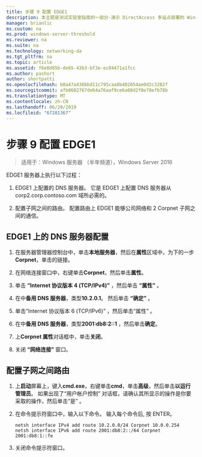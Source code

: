 ```yaml
---
title: 步骤 9 配置 EDGE1
description: 本主题是测试实验室指南的一部分-演示 DirectAccess 多站点部署的 Windows Server 2016
manager: brianlic
ms.custom: na
ms.prod: windows-server-threshold
ms.reviewer: na
ms.suite: na
ms.technology: networking-da
ms.tgt_pltfrm: na
ms.topic: article
ms.assetid: f6e8d85b-de65-43b3-bf3e-ec84471a1fcc
ms.author: pashort
author: shortpatti
ms.openlocfilehash: b0a47a436bbd11c795caa8b402054ae0d2c3282f
ms.sourcegitcommit: afb0602767de64a76aaf9ce6a60d2f0e78efb78b
ms.translationtype: MT
ms.contentlocale: zh-CN
ms.lasthandoff: 06/20/2019
ms.locfileid: "67281367"
---
```

# <a name="step-9-configure-edge1"></a>步骤 9 配置 EDGE1

>适用于：Windows 服务器 （半年频道），Windows Server 2016

EDGE1 服务器上执行以下过程：  
  
1. EDGE1 上配置的 DNS 服务器。 它是 EDGE1 上配置 DNS 服务器从 corp2.corp.contoso.com 域所必需的。  
  
2. 配置子网之间的路由。 配置路由上 EDGE1 能够公司网络和 2 Corpnet 子网之间的通信。  
  
## <a name="IPv6"></a>EDGE1 上的 DNS 服务器配置  
  
1.  在服务器管理器控制台中，单击**本地服务器**，然后在**属性**区域中，为下的一步**Corpnet**，单击的链接。  
  
2.  在网络连接窗口中，右键单击**Corpnet**，然后单击**属性**。  
  
3.  单击 **“Internet 协议版本 4 (TCP/IPv4)”** ，然后单击 **“属性”** 。  
  
4.  在中**备用 DNS 服务器**，类型**10.2.0.1**。 然后单击 **“确定”** 。  
  
5.  单击“Internet 协议版本 6 (TCP/IPv6)”  ，然后单击“属性”  。  
  
6.  在中**备用 DNS 服务器**，类型**2001:db8:2::1** ，然后单击**确定**。  
  
7.  上**Corpnet 属性**对话框中，单击**关闭**。  
  
8.  关闭 **“网络连接”** 窗口。  
  
## <a name="ConfigRouting"></a>配置子网之间路由  
  
1.  上**启动**屏幕上，键入**cmd.exe**，右键单击**cmd**，单击**高级**，然后单击**以运行管理员**。 如果出现了“用户帐户控制”  对话框，请确认其所显示的操作是你要采取的操作，然后单击“是”  。  
  
2.  在命令提示符窗口中，输入以下命令。 输入每个命令后, 按 ENTER。  
  
    ```  
    netsh interface IPv4 add route 10.2.0.0/24 Corpnet 10.0.0.254  
    netsh interface IPv6 add route 2001:db8:2::/64 Corpnet 2001:db8:1::fe  
    ```  
  
3.  关闭命令提示符窗口。  
  


